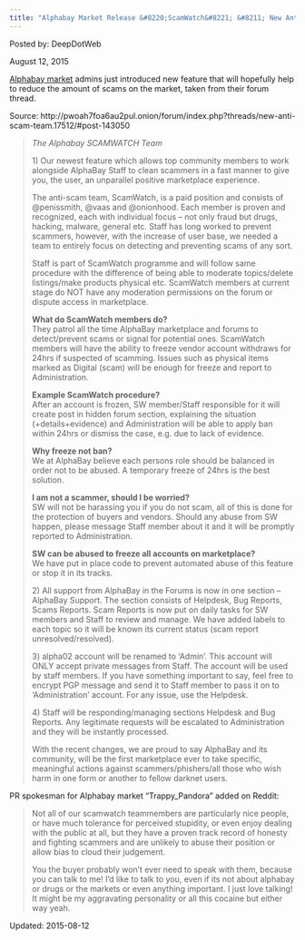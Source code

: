 ```yaml
---
title: "Alphabay Market Release &#8220;ScamWatch&#8221; &#8211; New Anti-Scam Team"
---
```


Posted by: DeepDotWeb 

<span>August 12, 2015</span>

<p><a href="#">Alphabay market</a> admins just introduced new feature that will hopefully help to reduce the amount of scams on the market, taken from their forum thread.</p>
<p>Source: http://pwoah7foa6au2pul.onion/forum/index.php?threads/new-anti-scam-team.17512/#post-143050</p>
<blockquote><p><em>The Alphabay SCAMWATCH Team</em></p>
<p>1) Our newest feature which allows top community members to work alongside AlphaBay Staff to clean scammers in a fast manner to give you, the user, an unparallel positive marketplace experience.</p>
<p>The anti-scam team, ScamWatch, is a paid position and consists of @penissmith, @vaas and @onionhood. Each member is proven and recognized, each with individual focus &#8211; not only fraud but drugs, hacking, malware, general etc. Staff has long worked to prevent scammers, however, with the increase of user base, we needed a team to entirely focus on detecting and preventing scams of any sort.</p>
<p>Staff is part of ScamWatch programme and will follow same procedure with the difference of being able to moderate topics/delete listings/make products physical etc. ScamWatch members at current stage do NOT have any moderation permissions on the forum or dispute access in marketplace.</p>
<p><strong> What do ScamWatch members do?</strong><br/>
    They patrol all the time AlphaBay marketplace and forums to detect/prevent scams or signal for potential ones. ScamWatch members will have the ability to freeze vendor account withdraws for 24hrs if suspected of scamming. Issues such as physical items marked as Digital (scam) will be enough for freeze and report to Administration.</p>
<p><strong> Example ScamWatch procedure? </strong><br/>
    After an account is frozen, SW member/Staff responsible for it will create post in hidden forum section, explaining the situation (+details+evidence) and Administration will be able to apply ban within 24hrs or dismiss the case, e.g. due to lack of evidence.</p>
<p><strong> Why freeze not ban?</strong><br/>
    We at AlphaBay believe each persons role should be balanced in order not to be abused. A temporary freeze of 24hrs is the best solution.</p>
<p><strong> I am not a scammer, should I be worried?</strong><br/>
    SW will not be harassing you if you do not scam, all of this is done for the protection of buyers and vendors. Should any abuse from SW happen, please message Staff member about it and it will be promptly reported to Administration.</p>
<p><strong> SW can be abused to freeze all accounts on marketplace?</strong><br/>
    We have put in place code to prevent automated abuse of this feature or stop it in its tracks.</p>
<p>2) All support from AlphaBay in the Forums is now in one section &#8211; AlphaBay Support. The section consists of Helpdesk, Bug Reports, Scams Reports. Scam Reports is now put on daily tasks for SW members and Staff to review and manage. We have added labels to each topic so it will be known its current status (scam report unresolved/resolved).</p>
<p>3) alpha02 account will be renamed to &#8216;Admin&#8217;. This account will ONLY accept private messages from Staff. The account will be used by staff members. If you have something important to say, feel free to encrypt PGP message and send it to Staff member to pass it on to &#8216;Administration&#8217; account. For any issue, use the Helpdesk.</p>
<p>4) Staff will be responding/managing sections Helpdesk and Bug Reports. Any legitimate requests will be escalated to Administration and they will be instantly processed.</p>
<p>With the recent changes, we are proud to say AlphaBay and its community, will be the first marketplace ever to take specific, meaningful actions against scammers/phishers/all those who wish harm in one form or another to fellow darknet users.</p></blockquote>
<p>PR spokesman for Alphabay market &#8220;Trappy_Pandora&#8221; added on Reddit:</p>
<blockquote><p>Not all of our scamwatch teammembers are particularly nice people, or have much tolerance for perceived stupidity, or even enjoy dealing with the public at all, but they have a proven track record of honesty and fighting scammers and are unlikely to abuse their position or allow bias to cloud their judgement.</p>
<p>You the buyer probably won&#8217;t ever need to speak with them, because you can talk to me! I&#8217;d like to talk to you, even if its not about alphabay or drugs or the markets or even anything important. I just love talking! It might be my aggravating personality or all this cocaine but either way yeah.</p></blockquote>

Updated: 2015-08-12